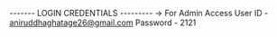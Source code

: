------- LOGIN CREDENTIALS ---------
-> For Admin Access
User ID - aniruddhaghatage26@gmail.com 
Password - 2121
